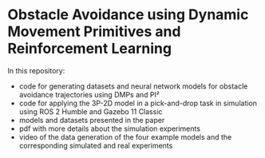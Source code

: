 # Obstacle Avoidance using Dynamic Movement Primitives and Reinforcement Learning

In this repository: 
- code for generating datasets and neural network models for obstacle avoidance trajectories using DMPs and PI²
- code for applying the 3P-2D model in a pick-and-drop task in simulation using ROS 2 Humble and Gazebo 11 Classic
- models and datasets presented in the paper
- pdf with more details about the simulation experiments
- video of the data generation of the four example models and the corresponding simulated and real experiments
